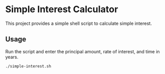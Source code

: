 # Simple Interest Calculator

This project provides a simple shell script to calculate simple interest.

## Usage
Run the script and enter the principal amount, rate of interest, and time in years.

```sh
./simple-interest.sh
